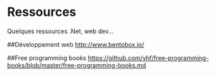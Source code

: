 Ressources
==========

Quelques ressources .Net, web dev...

##Développement web
http://www.bentobox.io/

##Free programming books
https://github.com/vhf/free-programming-books/blob/master/free-programming-books.md


